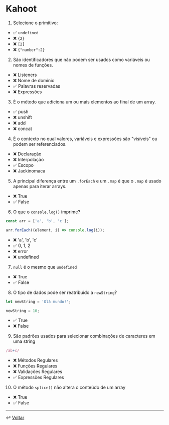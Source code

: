 # Kahoot

1. Selecione o primitivo:

- ✅ `undefined`
- ❌ `{2}`
- ❌ `[2]`
- ❌ `{"number":2}`

2. São identificadores que não podem ser usados ​​como variáveis ​​ou nomes de funções.

- ❌ Listeners
- ❌ Nome de dominio
- ✅ Palavras reservadas
- ❌ Expressões

3. É o método que adiciona um ou mais elementos ao final de um array.

- ✅ push
- ❌ unshift
- ❌ add
- ❌ concat

4. É o contexto no qual valores, variáveis ​​e expressões são "visíveis" ou podem ser referenciados.

- ❌ Declaração
- ❌ Interpolação
- ✅ Escopo
- ❌ Jackinomaca

5. A principal diferença entre um `.forEach` e um `.map` é que o `.map` é usado apenas para iterar arrays.

- ❌ True
- ✅ False

6. O que o `console.log()` imprime?

```javascript
const arr = ['a', 'b', 'c'];

arr.forEach((element, i) => console.log(i));
```

- ❌ 'a', 'b', 'c'
- ✅ 0, 1, 2
- ❌ error
- ❌ undefined

7. `null` é o mesmo que `undefined`

- ❌ True
- ✅ False

8. O tipo de dados pode ser reatribuído a `newString`?

```javascript
let newString = 'Olá mundo!';

newString = 10;
```

- ✅ True
- ❌ False

9. São padrões usados ​​para selecionar combinações de caracteres em uma string

```javascript
/ab+c/
```

- ❌ Métodos Regulares
- ❌ Funções Regulares
- ❌ Validações Regulares
- ✅ Expressões Regulares

10. O método `splice()` não altera o conteúdo de um array

- ❌ True
- ✅ False

---

↩️ [Voltar](../README.md)
